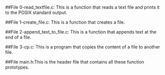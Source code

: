 ##File 0-read_textfile.c: This is a function that reads a text file and prints it to the POSIX standard output.

##File 1-create_file.c: This is a function that creates a file.

##File 2-append_text_to_file.c: This is a function that appends text at the end of a file.

##File 3-cp.c: This is a program that copies the content of a file to another file.

##File main.h:This is the header file that contains all these function prototypes.
